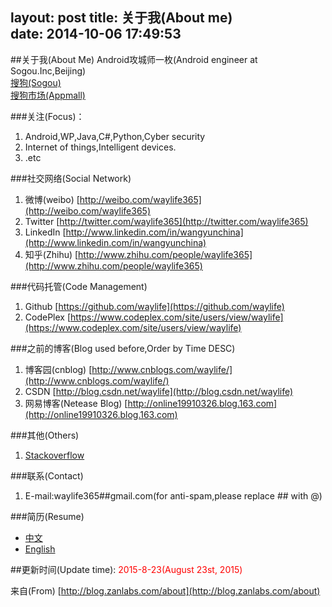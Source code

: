 layout: post
title: 关于我(About me)  
date: 2014-10-06 17:49:53  
---

##关于我(About Me)
Android攻城师一枚(Android engineer at Sogou.Inc,Beijing)  
[搜狗(Sogou)](http://www.sogou.com)  
[搜狗市场(Appmall)](http://app.sogou.com)  

###关注(Focus)：
1. Android,WP,Java,C#,Python,Cyber security
2. Internet of things,Intelligent devices.
3. .etc


###社交网络(Social Network)  
1. 微博(weibo) [http://weibo.com/waylife365](http://weibo.com/waylife365)  
2. Twitter [http://twitter.com/waylife365](http://twitter.com/waylife365)  
3. LinkedIn [http://www.linkedin.com/in/wangyunchina](http://www.linkedin.com/in/wangyunchina)  
4. 知乎(Zhihu)
[http://www.zhihu.com/people/waylife365](http://www.zhihu.com/people/waylife365)  

###代码托管(Code Management)
1. Github [https://github.com/waylife](https://github.com/waylife)  
2. CodePlex [https://www.codeplex.com/site/users/view/waylife](https://www.codeplex.com/site/users/view/waylife)  

###之前的博客(Blog used before,Order by Time DESC)  
1. 博客园(cnblog) [http://www.cnblogs.com/waylife/](http://www.cnblogs.com/waylife/)
2. CSDN [http://blog.csdn.net/waylife](http://blog.csdn.net/waylife)  
3. 网易博客(Netease Blog) [http://online19910326.blog.163.com](http://online19910326.blog.163.com)

###其他(Others)
1. [Stackoverflow](http://www.stackoverflow.com/users/1872596/jackiewang)


###联系(Contact)  
1. E-mail:waylife365##gmail.com(for anti-spam,please replace ## with @)

###简历(Resume)
 - [中文](/about/resume.html)
 - [English](/about/resume-en.html)

##更新时间(Update time):
<font color="red">2015-8-23(August 23st, 2015) </font>

来自(From) [http://blog.zanlabs.com/about](http://blog.zanlabs.com/about)
